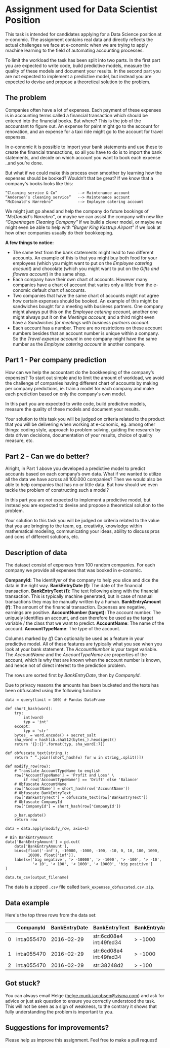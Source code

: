 # Assignment used for Data Scientist Position

This task is intended for candidates applying for a Data Science position at e-conomic. The assignment contains real data and directly reflects the actual challenges we face at e-conomic when we are trying to apply machine learning to the field of automating accounting processes.

To limit the workload the task has been split into two parts. In the first part you are expected to write code, build predictive models, measure the quality of these models and document your results. In the second part you are not expected to implement a predictive model, but instead you are expected to devise and propose a theoretical solution to the problem.

## The problem
Companies often have a lot of expenses. Each payment of these expenses is in accounting terms called a financial transaction which should be entered into the financial books. But where? This is the job of the accountant to figure out. An expense for paint might go to the account for renovation, and an expense for a taxi ride might go to the account for travel expenses.

In e-conomic it is possible to import your bank statements and use these to create the financial transactions, so all you have to do is to import the bank statements, and decide on which account you want to book each expense ..and you’re done.

But what if we could make this process even smoother by learning how the expenses should be booked? Wouldn’t that be great? If we know that a company's books looks like this:

    “Cleaning service & Co”	        --> Maintenance account
    “Andersen’s cleaning service”   --> Maintenance account
    “McDonald's Nørrebro”           --> Employee catering account

We might just go ahead and help the company do future bookings of _“McDonald's Nørrebro”_, or maybe we can assist the company with new like _“Copenhagen Cleaning Company”_ if we build a clever model, or maybe we might even be able to help with _“Burger King Kastrup Airport”_ if we look at how other companies usually do their bookkeeping.

__A few things to notice:__

* The same text from the bank statements might lead to two different accounts. An example of this is that you might buy both food for your employees (which you might want to put on the _Employee catering account_) and chocolate (which you might want to put on the _Gifts and flowers account_) in the same shop.
* Each company have their own chart of accounts. However many companies have a chart of account that varies only a little from the e-conomic default chart of accounts.
* Two companies that have the same chart of accounts might not agree how certain expenses should be booked. An example of this might be sandwiches bought for a meeting with business partners. One company might always put this on the _Employee catering account_, another one might always put it on the _Meetings account_, and a third might even have a _Sandwiches for meetings with business partners account_.
* Each account has a number. There are no restrictions on these account numbers besides that an account number is unique within a company. So the _Travel expense account_ in one company might have the same number as the _Employee catering account_ in another company.

## Part 1 - Per company prediction

How can we help the accountant do the bookkeeping of the company’s expenses? To start out simple and to limit the amount of workload, we avoid the challenge of companies having different chart of accounts by making per company predictions, ie. train a model for each company and make each prediction based on only the company's own model.

In this part you are expected to write code, build predictive models, measure the quality of these models and document your results.

Your solution to this task you will be judged on criteria related to the product that you will be delivering when working at e-conomic, eg. among other things: coding style, approach to problem solving, guiding the research by data driven decisions, documentation of your results, choice of quality measure, etc.

## Part 2 - Can we do better?

Alright, in Part 1 above you developed a predictive model to predict accounts based on each company’s own data. What if we wanted to utilize all the data we have across all 100.000 companies? Then we would also be able to help companies that has no or little data. But how should we even tackle the problem of constructing such a model?

In this part you are _not_ expected to implement a predictive model, but instead you are expected to devise and propose a theoretical solution to the problem.

Your solution to this task you will be judged on criteria related to the value that you are bringing to the team, eg. creativity, knowledge within mathematical modeling, communicating your ideas, ability to discuss pros and cons of different solutions, etc.

## Description of data
The dataset consist of expenses from 100 random companies. For each company we provide all expenses that was booked in e-conomic.

__CompanyId:__ The identifyer of the company to help you slice and dice the data in the right way.
__BankEntryDate (f)__: The date of the financial transaction.
__BankEntryText (f)__: The text following along with the financial transaction. This is typically machine generated, but in case of manual transactions they may be manually written by a human.
__BankEntryAmount (f)__: The amount of the financial transaction. Expenses are negative, earnings are positive.
__AccountNumber (target)__: The account number. The uniquely identifies an account, and can therefore be used as the target variable / the class that we want to predict.
__AccountName__: The name of the account.
__AccountTypeName__: The type of the account.

Columns marked by _(f)_ Can optionally be used as a feature in your predictive model. All of these features are typically what you see when you look at your bank statement. The _AccountNumber_ is your target variable. The _AccountName_ and the _AccountTypeName_ are properties of the account, which is why that are known when the account number is known, and hence not of direct interest to the prediction problem.

The rows are sorted first by _BankEntryDate_, then by _CompanyId_.

Due to privacy reasons the amounts has been bucketed and the texts has been obfuscated using the following function:

    data = query(limit = 100) # Pandas DataFrame

    def short_hash(word):
        try:
            int(word)
            typ = 'int'
        except:
            typ = 'str'
        bytes_ = word.encode() + secret_salt
        sha_word = hashlib.sha512(bytes_).hexdigest()
        return '{}:{}'.format(typ, sha_word[:7])

    def obfuscate_text(string_):
        return " ".join([short_hash(w) for w in string_.split()])

    def modify_row(row):
        # Translate AccountTypeName to english
        row['AccountTypeName'] = 'Profit and Loss' \
            if row['AccountTypeName'] == 'Drift' else 'Balance'
        # Obfuscate AccountName
        row['AccountName'] = short_hash(row['AccountName'])
        # Obfuscate BankEntryText
        row['BankEntryText'] = obfuscate_text(row['BankEntryText'])
        # Obfuscate CompanyId
        row['CompanyId'] = short_hash(row['CompanyId'])

        p_bar.update()
        return row

    data = data.apply(modify_row, axis=1)

    # Bin BankEntryAmount
    data['BankEntryAmount'] = pd.cut(
        data['BankEntryAmount'],
        bins=[float('-inf'), -10000, -1000, -100, -10, 0, 10, 100, 1000,
              10000, float('inf')],
        labels=['big negative', '> -10000', '> -1000', '> -100', '> -10',
                '< 10', '< 100', '< 1000', '< 10000', 'big positive']
    )

    data.to_csv(output_filename)

The data is a zipped `.csv` file called `bank_expenses_obfuscated.csv.zip`.

## Data example

Here's the top three rows from the data set:

|   | CompanyId   | BankEntryDate | BankEntryText           | BankEntryAmount | AccountName | AccountNumber | AccountTypeName |
|---|-------------|---------------|-------------------------|-----------------|-------------|---------------|-----------------|
| 0 | int:a055470 | 2016-02-29    | str:6cd08e4 int:49fed34 | > -1000         | str:1e82557 | 9900          | Balance         |
| 1 | int:a055470 | 2016-02-29    | str:6cd08e4 int:49fed34 | > -1000         | str:9ce853c | 3115          | Profit and Loss |
| 2 | int:a055470 | 2016-02-29    | str:38248d2             | > -100          | str:a9f0788 | 2240          | Profit and Loss |

## Got stuck?
You can always email Helge (helge.munk.jacobsen@visma.com) and ask for advice or just ask question to ensure you correctly understood the task. This will not be seen as a sign of weakness, to the contrary it shows that fully understanding the problem is important to you.

## Suggestions for improvements?

Please help us improve this assignment. Feel free to make a pull request!
